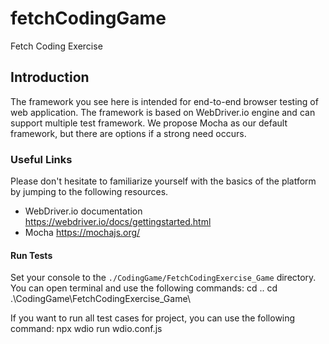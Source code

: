 # fetchCodingGame
Fetch Coding Exercise


## Introduction

The framework you see here is intended for end-to-end browser testing of web application.
The framework is based on WebDriver.io engine and can support multiple test framework. We propose Mocha as our default framework, but there are options if a strong need occurs.

### Useful Links

Please don't hesitate to familiarize yourself with the basics of the platform by jumping to the following resources.

- WebDriver.io documentation <https://webdriver.io/docs/gettingstarted.html>
- Mocha <https://mochajs.org/>

#### Run Tests

Set your console to the `./CodingGame/FetchCodingExercise_Game` directory.
You can open terminal and use the following commands:
cd ..
cd .\CodingGame\FetchCodingExercise_Game\

If you want to run all test cases for project, you can use the following command:
npx wdio run wdio.conf.js
